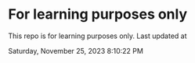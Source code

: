 # For learning purposes only
This repo is for learning purposes only.
Last updated at

Saturday, November 25, 2023 8:10:22 PM

